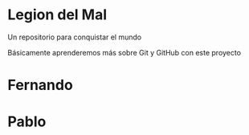 # Legion del Mal
Un repositorio para conquistar el mundo

Básicamente aprenderemos más sobre Git y GitHub con este proyecto


# Fernando
# Pablo


